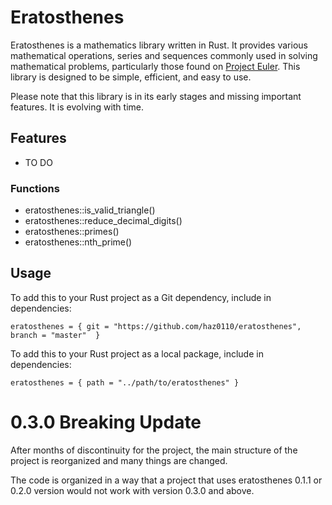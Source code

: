 # Eratosthenes

Eratosthenes is a mathematics library written in Rust. It provides various mathematical operations, series and sequences commonly used in solving mathematical problems, particularly those found on [Project Euler](https://projecteuler.net/). This library is designed to be simple, efficient, and easy to use.

Please note that this library is in its early stages and missing important features. It is evolving with time.

## Features

- TO DO

### Functions

- eratosthenes::is_valid_triangle()
- eratosthenes::reduce_decimal_digits()
- eratosthenes::primes()
- eratosthenes::nth_prime()

## Usage

To add this to your Rust project as a Git dependency, include in dependencies:
```
eratosthenes = { git = "https://github.com/haz0110/eratosthenes", branch = "master"  }
```

To add this to your Rust project as a local package, include in dependencies:
```
eratosthenes = { path = "../path/to/eratosthenes" }
```

# 0.3.0 Breaking Update

After months of discontinuity for the project, the main structure of the project is reorganized and many things are changed.

The code is organized in a way that a project that uses eratosthenes 0.1.1 or 0.2.0 version would not work with version 0.3.0 and above.